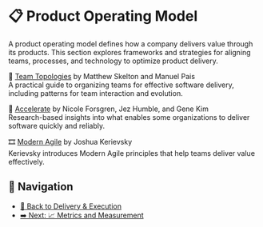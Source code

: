 # 📋 Product Operating Model

A product operating model defines how a company delivers value through its products. This section explores frameworks and strategies for aligning teams, processes, and technology to optimize product delivery.

📘 [Team Topologies](https://www.goodreads.com/book/show/44135420-team-topologies) by Matthew Skelton and Manuel Pais  
A practical guide to organizing teams for effective software delivery, including patterns for team interaction and evolution.

📘 [Accelerate](https://www.goodreads.com/book/show/35747076-accelerate) by Nicole Forsgren, Jez Humble, and Gene Kim  
Research-based insights into what enables some organizations to deliver software quickly and reliably.

🎞 [Modern Agile](https://www.youtube.com/watch?v=rhCCxx0CXEc) by Joshua Kerievsky  
Kerievsky introduces Modern Agile principles that help teams deliver value effectively.

## 🧭 Navigation

- [🚀 Back to Delivery & Execution](../README.md)
- [➡️ Next: 📈 Metrics and Measurement](metrics-and-measurement.md)
